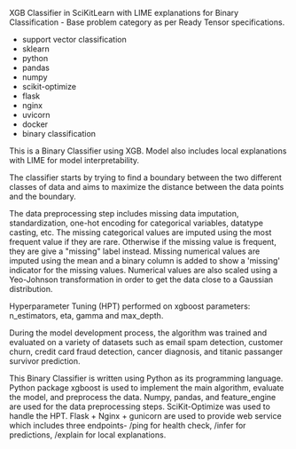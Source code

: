 XGB Classifier in SciKitLearn with LIME explanations for Binary Classification - Base problem category as per Ready Tensor specifications.

- support vector classification
- sklearn
- python
- pandas
- numpy
- scikit-optimize
- flask
- nginx
- uvicorn
- docker
- binary classification

This is a Binary Classifier using XGB. Model also includes local explanations with LIME for model interpretability.

The classifier starts by trying to find a boundary between the two different classes of data and aims to maximize the distance between the data points and the boundary.

The data preprocessing step includes missing data imputation, standardization, one-hot encoding for categorical variables, datatype casting, etc. The missing categorical values are imputed using the most frequent value if they are rare. Otherwise if the missing value is frequent, they are give a "missing" label instead. Missing numerical values are imputed using the mean and a binary column is added to show a 'missing' indicator for the missing values. Numerical values are also scaled using a Yeo-Johnson transformation in order to get the data close to a Gaussian distribution.

Hyperparameter Tuning (HPT) performed on xgboost parameters: n_estimators, eta, gamma and max_depth.

During the model development process, the algorithm was trained and evaluated on a variety of datasets such as email spam detection, customer churn, credit card fraud detection, cancer diagnosis, and titanic passanger survivor prediction.

This Binary Classifier is written using Python as its programming language. Python package xgboost is used to implement the main algorithm, evaluate the model, and preprocess the data. Numpy, pandas, and feature_engine are used for the data preprocessing steps. SciKit-Optimize was used to handle the HPT. Flask + Nginx + gunicorn are used to provide web service which includes three endpoints- /ping for health check, /infer for predictions, /explain for local explanations.
